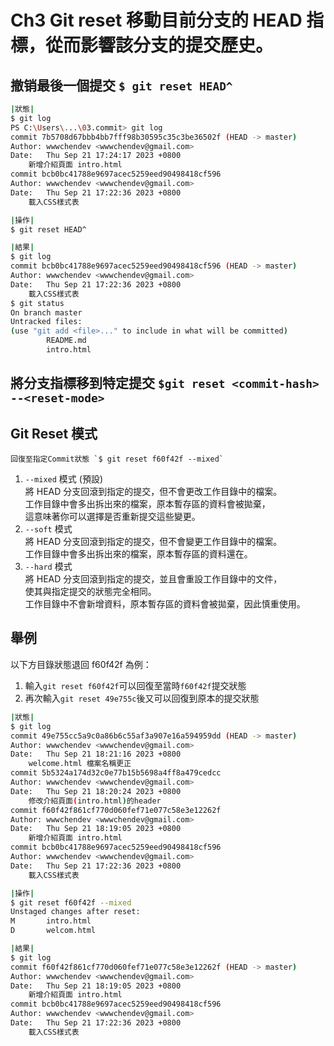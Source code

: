 # Ch3 Git reset 移動目前分支的 HEAD 指標，從而影響該分支的提交歷史。

## 撤销最後一個提交 `$ git reset HEAD^`
```bash
|狀態|
$ git log
PS C:\Users\...\03.commit> git log
commit 7b5708d67bbb4bb7fff98b30595c35c3be36502f (HEAD -> master)
Author: wwwchendev <wwwchendev@gmail.com>
Date:   Thu Sep 21 17:24:17 2023 +0800
    新增介紹頁面 intro.html
commit bcb0bc41788e9697acec5259eed90498418cf596
Author: wwwchendev <wwwchendev@gmail.com>
Date:   Thu Sep 21 17:22:36 2023 +0800
    載入CSS樣式表
```
```bash
|操作|
$ git reset HEAD^
```
```bash
|結果|
$ git log
commit bcb0bc41788e9697acec5259eed90498418cf596 (HEAD -> master)
Author: wwwchendev <wwwchendev@gmail.com>
Date:   Thu Sep 21 17:22:36 2023 +0800
    載入CSS樣式表
$ git status
On branch master
Untracked files:
(use "git add <file>..." to include in what will be committed)
        README.md
        intro.html
```
## 將分支指標移到特定提交 `$git reset <commit-hash> --<reset-mode>` 



##  Git Reset 模式

```
回復至指定Commit狀態 `$ git reset f60f42f --mixed`
``````

1. `--mixed` 模式 (預設)     
將 HEAD 分支回滾到指定的提交，但不會更改工作目錄中的檔案。        
工作目錄中會多出拆出來的檔案，原本暫存區的資料會被拋棄，        
這意味著你可以選擇是否重新提交這些變更。
2. `--soft` 模式     
將 HEAD 分支回滾到指定的提交，但不會變更工作目錄中的檔案。      
工作目錄中會多出拆出來的檔案，原本暫存區的資料還在。
3. `--hard` 模式     
將 HEAD 分支回滾到指定的提交，並且會重設工作目錄中的文件，      
使其與指定提交的狀態完全相同。        
工作目錄中不會新增資料，原本暫存區的資料會被拋棄，因此慎重使用。

## 舉例
以下方目錄狀態退回 f60f42f 為例：       
1. 輸入`git reset f60f42f`可以回復至當時`f60f42f`提交狀態
2. 再次輸入`git reset 49e755c`後又可以回復到原本的提交狀態

```Bash
|狀態|
$ git log
commit 49e755cc5a9c0a86b6c55af3a907e16a594959dd (HEAD -> master)
Author: wwwchendev <wwwchendev@gmail.com>
Date:   Thu Sep 21 18:21:16 2023 +0800
    welcome.html 檔案名稱更正
commit 5b5324a174d32c0e77b15b5698a4ff8a479cedcc
Author: wwwchendev <wwwchendev@gmail.com>
Date:   Thu Sep 21 18:20:24 2023 +0800
    修改介紹頁面(intro.html)的header
commit f60f42f861cf770d060fef71e077c58e3e12262f
Author: wwwchendev <wwwchendev@gmail.com>
Date:   Thu Sep 21 18:19:05 2023 +0800
    新增介紹頁面 intro.html
commit bcb0bc41788e9697acec5259eed90498418cf596
Author: wwwchendev <wwwchendev@gmail.com>
Date:   Thu Sep 21 17:22:36 2023 +0800
    載入CSS樣式表
```
```Bash
|操作|
$ git reset f60f42f --mixed
Unstaged changes after reset:
M       intro.html
D       welcom.html
```
```Bash
|結果|
$ git log
commit f60f42f861cf770d060fef71e077c58e3e12262f (HEAD -> master)
Author: wwwchendev <wwwchendev@gmail.com>
Date:   Thu Sep 21 18:19:05 2023 +0800
    新增介紹頁面 intro.html
commit bcb0bc41788e9697acec5259eed90498418cf596
Author: wwwchendev <wwwchendev@gmail.com>
Date:   Thu Sep 21 17:22:36 2023 +0800
    載入CSS樣式表
```


